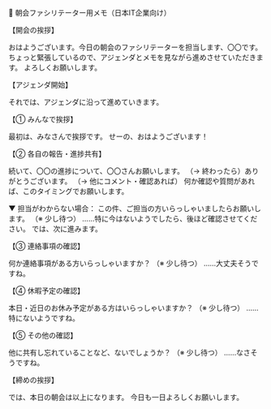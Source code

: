 🌅 朝会ファシリテーター用メモ（日本IT企業向け）

【開会の挨拶】

おはようございます。今日の朝会のファシリテーターを担当します、〇〇です。
ちょっと緊張しているので、アジェンダとメモを見ながら進めさせていただきます。
よろしくお願いします。

【アジェンダ開始】

それでは、アジェンダに沿って進めていきます。

【① みんなで挨拶】

最初は、みなさんで挨拶です。
せーの、おはようございます！

【② 各自の報告・進捗共有】

続いて、〇〇の進捗について、〇〇さんお願いします。
（→ 終わったら）ありがとうございます。
（→ 他にコメント・確認あれば）
何か確認や質問があれば、このタイミングでお願いします。

▼ 担当がわからない場合：
この件、ご担当の方いらっしゃいましたらお願いします。
（※ 少し待つ）
……特に今はないようでしたら、後ほど確認させてください。
では、次に進みます。

【③ 連絡事項の確認】

何か連絡事項がある方いらっしゃいますか？
（※ 少し待つ）
……大丈夫そうですね。

【④ 休暇予定の確認】

本日・近日のお休み予定がある方はいらっしゃいますか？
（※ 少し待つ）
……特にないようですね。

【⑤ その他の確認】

他に共有し忘れていることなど、ないでしょうか？
（※ 少し待つ）
……なさそうですね。

【締めの挨拶】

では、本日の朝会は以上になります。
今日も一日よろしくお願いします。
